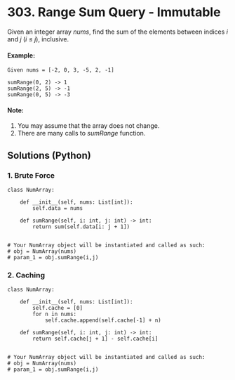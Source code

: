 # 303. Range Sum Query - Immutable
Given an integer array *nums*, find the sum of the elements between indices *i* and *j* (*i* ≤ *j*), inclusive.

#### Example:
```
Given nums = [-2, 0, 3, -5, 2, -1]

sumRange(0, 2) -> 1
sumRange(2, 5) -> -1
sumRange(0, 5) -> -3
```

#### Note:
1. You may assume that the array does not change.
2. There are many calls to *sumRange* function.

## Solutions (Python)

### 1. Brute Force
```Python3
class NumArray:

    def __init__(self, nums: List[int]):
        self.data = nums

    def sumRange(self, i: int, j: int) -> int:
        return sum(self.data[i: j + 1])


# Your NumArray object will be instantiated and called as such:
# obj = NumArray(nums)
# param_1 = obj.sumRange(i,j)
```

### 2. Caching
```Python3
class NumArray:

    def __init__(self, nums: List[int]):
        self.cache = [0]
        for n in nums:
            self.cache.append(self.cache[-1] + n)

    def sumRange(self, i: int, j: int) -> int:
        return self.cache[j + 1] - self.cache[i]


# Your NumArray object will be instantiated and called as such:
# obj = NumArray(nums)
# param_1 = obj.sumRange(i,j)
```
